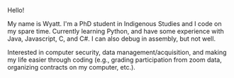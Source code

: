 Hello! 

My name is Wyatt. I'm a PhD student in Indigenous Studies and I code on my spare time. 
Currently learning Python, and have some experience with Java, Javascript, C, and C#. 
I can also debug in assembly, but not well.

Interested in computer security, data management/acquisition, and making my life easier through coding (e.g., grading participation from zoom data, organizing contracts on my computer, etc.).

<!---
Wywy-1/Wywy-1 is a ✨ special ✨ repository because its `README.md` (this file) appears on your GitHub profile.
You can click the Preview link to take a look at your changes.
--->
